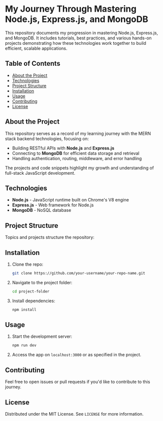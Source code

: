# My Journey Through Mastering Node.js, Express.js, and MongoDB

This repository documents my progression in mastering Node.js, Express.js, and MongoDB. It includes tutorials, best practices, and various hands-on projects demonstrating how these technologies work together to build efficient, scalable applications.

## Table of Contents
- [About the Project](#about-the-project)
- [Technologies](#technologies)
- [Project Structure](#project-structure)
- [Installation](#installation)
- [Usage](#usage)
- [Contributing](#contributing)
- [License](#license)

## About the Project
This repository serves as a record of my learning journey with the MERN stack backend technologies, focusing on:
- Building RESTful APIs with **Node.js** and **Express.js**
- Connecting to **MongoDB** for efficient data storage and retrieval
- Handling authentication, routing, middleware, and error handling

The projects and code snippets highlight my growth and understanding of full-stack JavaScript development.

## Technologies
- **Node.js** - JavaScript runtime built on Chrome's V8 engine
- **Express.js** - Web framework for Node.js
- **MongoDB** - NoSQL database

## Project Structure
Topics and projects structure the repository:

## Installation
1. Clone the repo:
    ```bash
    git clone https://github.com/your-username/your-repo-name.git
    ```
2. Navigate to the project folder:
    ```bash
    cd project-folder
    ```
3. Install dependencies:
    ```bash
    npm install
    ```

## Usage
1. Start the development server:
    ```bash
    npm run dev
    ```
2. Access the app on `localhost:3000` or as specified in the project.

## Contributing
Feel free to open issues or pull requests if you'd like to contribute to this journey.

## License
Distributed under the MIT License. See `LICENSE` for more information.
